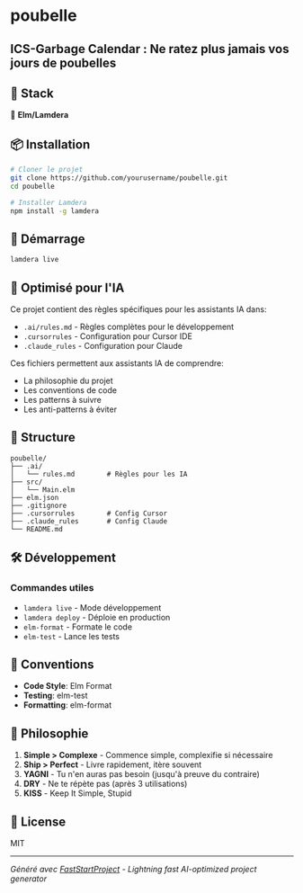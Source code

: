 # poubelle

## ICS-Garbage Calendar : Ne ratez plus jamais vos jours de poubelles

## 🚀 Stack

🌳 **Elm/Lamdera**

## 📦 Installation

```bash
# Cloner le projet
git clone https://github.com/yourusername/poubelle.git
cd poubelle

# Installer Lamdera
npm install -g lamdera
```

## 🏃 Démarrage

```bash
lamdera live
```

## 🤖 Optimisé pour l'IA

Ce projet contient des règles spécifiques pour les assistants IA dans:
- `.ai/rules.md` - Règles complètes pour le développement
- `.cursorrules` - Configuration pour Cursor IDE
- `.claude_rules` - Configuration pour Claude

Ces fichiers permettent aux assistants IA de comprendre:
- La philosophie du projet
- Les conventions de code
- Les patterns à suivre
- Les anti-patterns à éviter

## 📂 Structure

```
poubelle/
├── .ai/
│   └── rules.md        # Règles pour les IA
├── src/
│   └── Main.elm
├── elm.json
├── .gitignore
├── .cursorrules        # Config Cursor
├── .claude_rules       # Config Claude
└── README.md
```

## 🛠️ Développement

### Commandes utiles

- `lamdera live` - Mode développement
- `lamdera deploy` - Déploie en production
- `elm-format` - Formate le code
- `elm-test` - Lance les tests

## 📝 Conventions

- **Code Style**: Elm Format
- **Testing**: elm-test
- **Formatting**: elm-format

## 🎯 Philosophie

1. **Simple > Complexe** - Commence simple, complexifie si nécessaire
2. **Ship > Perfect** - Livre rapidement, itère souvent
3. **YAGNI** - Tu n'en auras pas besoin (jusqu'à preuve du contraire)
4. **DRY** - Ne te répète pas (après 3 utilisations)
5. **KISS** - Keep It Simple, Stupid

## 📜 License

MIT

---

*Généré avec [FastStartProject](https://github.com/yourusername/faststartproject) - Lightning fast AI-optimized project generator*
